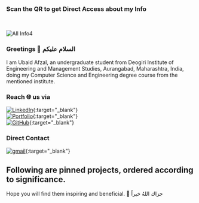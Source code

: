 ### Scan the QR to get Direct Access about my Info
<br>

![All Info4](https://github.com/UbaidAfzal98/UbaidAfzal98/assets/148574273/9ea4837a-7f19-4390-8358-1ad4e7edb1f9)

### Greetings 👋 السلام عليكم 

I am Ubaid Afzal, an undergraduate student from Deogiri Institute of Engineering and Management Studies, Aurangabad, Maharashtra, India, doing my Computer Science and Engineering degree course from the mentioned institute.

### Reach 🌐 us via
[![LinkedIn](https://img.shields.io/badge/LinkedIn-Connect-blue?style=for-the-badge&logo=linkedin&logoColor=white)](https://www.linkedin.com/in/ubaid-afzal-2917b8238){:target="_blank"}
<br>
[![Portfolio](https://img.shields.io/badge/Portfolio-Visitnow-blue?style=for-the-badge&logo=Pf&logoColor=white)](https://sites.google.com/view/ubaid-afzal-projects/home){:target="_blank"}
<br>
[![GitHub](https://img.shields.io/badge/GitHub-Profile-blue?style=for-the-badge&logo=github)](https://github.com/UbaidAfzal98){:target="_blank"}
### Direct Contact
[![gmail](https://img.shields.io/badge/Email-Contact-blue?style=for-the-badge&logo=mail.ru)](mailto:ubaidafzal339@gmail.com){:target="_blank"}
<br>
## Following are pinned projects, ordered according to significance.
Hope you will find them inspiring and beneficial. 🙂 جزاك اللهُ خيراً


